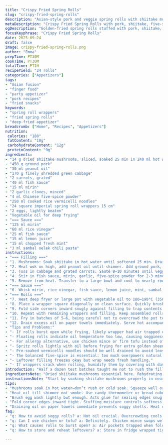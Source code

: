 ```yaml
---
title: "Crispy Fried Spring Rolls"
slug: "crispy-fried-spring-rolls"
description: "Asian-style pork and veggie spring rolls with shiitake mushrooms, rice vermicelli, and five-spice. Wrapped in square imperial roll pastry, deep-fried until golden crisp, served with a tangy chili-mint dipping sauce balanced by mirin and rice vinegar. The filling is savory, subtly sweet, and aromatic from Chinese five-spice and garlic. Makes about two dozen rolls, great as appetizer or party finger food. Adaptable with chicken or tofu. Shows skill in dough handling and frying safety. Highlights layering of textures and bold umami flavors achieved by slow sauté and marinade-like soak of mushrooms. A mid-heat fry seals sealed crispy envelope encasing tender, moist center."
metaDescription: "Crispy Fried Spring Rolls with pork, shiitake, five-spice, and rice vermicelli. Deep-fried crisp with a tangy chili-mint sauce. Makes about 24 rolls, hearty and textured."
ogDescription: "Golden-fried spring rolls stuffed with pork, shiitake, and veggies. Five-spice and garlic aroma. Served with bright chili-mint dipping sauce. Crunch and umami in every bite."
focusKeyphrase: "Crispy Fried Spring Rolls"
date: 2025-09-24
draft: false
image: crispy-fried-spring-rolls.png
author: "Emma"
prepTime: PT30M
cookTime: PT30M
totalTime: PT1H
recipeYield: "24 rolls"
categories: ["Appetizers"]
tags:
- "Asian fusion"
- "finger food"
- "party appetizer"
- "pork recipes"
- "fried snacks"
keywords:
- "spring roll wrappers"
- "fried spring rolls"
- "deep-fried appetizer"
breadcrumb: ["Home", "Recipes", "Appetizers"]
nutrition: 
 calories: "180"
 fatContent: "10g"
 carbohydrateContent: "12g"
 proteinContent: "9g"
ingredients:
- "14 g dried shiitake mushrooms, sliced, soaked 25 min in 240 ml hot water"
- "450 g ground pork"
- "30 ml peanut oil"
- "170 g finely shredded green cabbage"
- "2 carrots, grated"
- "40 ml fish sauce"
- "15 ml mirin"
- "2 garlic cloves, minced"
- "4 ml Chinese five-spice powder"
- "250 ml cooked rice vermicelli noodles"
- "24 square imperial spring roll wrappers 15 cm"
- "2 eggs, lightly beaten"
- "Vegetable oil for deep frying"
- "=== Sauce ==="
- "125 ml mirin"
- "60 ml rice vinegar"
- "25 ml fish sauce"
- "15 ml lemon juice"
- "15 ml chopped fresh mint"
- "3 ml sambal oelek chili paste"
instructions:
- "=== Filling ==="
- "1. Mushrooms: Soak shiitake in hot water until softened 25 min. Drain well, squeezing out excess water. Chop coarsely. Don’t skip squeezing to avoid watery filling that frustrates wrapping."
- "2. Heat wok on high, add peanut oil until shimmer. Add ground pork, breaking lumps, stirring till just browned and some pink gone, about 6–7 minutes. Sear adds savory crust; rushing undercooks meat inside."
- "3. Toss in cabbage and grated carrots. Sauté 8–10 minutes until veggies soften but keep slight crunch. Use spoon to stir, scraping bottom to pick up caramelized bits; that deepens flavor."
- "4. Stir in fish sauce, mirin, garlic, five-spice powder for 2-3 minutes. Aromas blossom here, garlic turning golden but no burn. Don’t overcook or garlic bitters surfaces."
- "5. Remove from heat. Transfer to a large bowl and cool to nearly room temp before fridge—moisture controls rolling and best texture. Once cooled, fold in drained vermicelli and chopped shiitake. Adjust salt and pepper sparingly so flavors stay balanced. Reserve wrapped with cling wrap to avoid drying out."
- "=== Sauce ==="
- "6. Whisk mirin, rice vinegar, fish sauce, lemon juice, mint, sambal. Chill until serving. Tastes bright sour-salty-spicy; fresh mint cuts richness; sambal adds gentle heat. Note: swap lemon with lime for sharper zing. Mint can be basil if missing. Sauce keeps in fridge up to 3 days."
- "=== Rolls ==="
- "7. Heat deep fryer or large pot with vegetable oil to 180–190°C (350–375°F). Use candy or instant-read thermometer for precision or test with bread cube—should brown golden in 30 sec. Prep paper towels on tray ready to drain."
- "8. Place a wrapper square diagonally on clean surface. Quickly brush lightly the lower triangular section with beaten egg as glue. Spoon approx 50–60 ml filling horizontally about 4 cm from the bottom corner."
- "9. Fold side corners inward snugly against filling to trap contents. Roll bottom edge up over filling tightly like cylinder about 13 cm long. Seal edge with egg wash pressed firmly. Avoid soggy spots or breaks. Work fast before wrapper dries and cracks."
- "10. Repeat with remaining wrappers and filling. Keep assembled rolls under damp towel or plastic wrapped to keep pliable before frying."
- "11. Fry in batches of 5–6, being careful not to overcrowd the pot to prevent temperature drops. Fry about 4–5 minutes, turning occasionally with slotted spoon to ensure even browning. Rolls are done when color changes to golden-brown and shells crisp up into bubbly texture with faint crackle when gently tapped."
- "12. Drain excess oil on paper towels immediately. Serve hot accompanied by chilled dipping sauce."
- "Tips and Problems:"
- "- If rolls burst open while frying, likely wrapper had air trapped or filling too moist; squeeze out moisture well and wrap tight to prevent."
- "- Floating rolls indicate oil temperature too low, causing sogginess. Heat oil properly or wait to reheat between batches."
- "- For allergy alternative, use chicken mince or firm tofu instead of pork; swap fish sauce with soy sauce for vegan option but expect different depth."
- "- Spritz rolls lightly with oil before frying for extra golden sheen; don’t skip draining or rolls get greasy."
- "- Pre-soaked vermicelli noodles should be well drained to avoid loose filling which causes slipping wrappers."
- "- The balanced five-spice is essential: too much overpowers natural pork savoriness; adjust according to spice strength."
- "- Leftover filling freezes okay but wrap needs fresh handling."
- "- If wrappers crack when rolling, humidify them by covering with damp cloth before starting to restore pliability quickly."
introduction: "Half a dozen test batches taught me not to rush the filling cook—vegetables sliced thin but not watery keeps rolling clean. The subtle sweet and spice coming from mirin and five-spice means don’t drown this with hot sauce unless you want to mask that depth. I swap fresh shiitake with dried rehydrated every time, the soaking liquid reserved for soup broth—no waste. Rice vermicelli adds a slippery, almost silky mouthfeel, balancing crunchy wrapper. Frying at right temp is game changer too; too hot tends to blacken edges but leave insides raw, too cool makes limp oily mess. Patience, good oil temp, sharp knife for veggies and firm wrapping brings texture contrast that makes this addictive. The sauce takes mere minutes then chills, cutting fatty pork with herbal bite. A throwback to my dumpling days but crispier. Trial, error, more trial. Learned to trust the sizzle, smell, and subtle crackle cues in the hot oil."
ingredientsNote: "Dried shiitake mushrooms essential here. Rehydrating them slowly in hot water brings that earthy umami punch—don’t rush or soak cold—the texture risks going mushy. That soaking water, don’t toss; strained it can be used as background broth for soups or even for poaching mild proteins later. Pork ground to medium-fine is best—too coarse falls apart, too fine turns pasty. Peanut oil stands up to heat and imparts subtle nuttiness, but can substitute with canola or sunflower oil if allergies arise. For mirin, a Japanese sweet rice wine, dry sherry or a mix of sake and sugar can be options if unavailable. Five-spice pre-ground from Asian markets recommended; homemade blends vary and can throw off balance. The rice vermicelli is best cooked per package instructions but drained and cooled thoroughly to avoid hot clumps during mixing. Imperial spring roll wrappers are firm square sheets—thick enough to hold filling but thin enough to crisp. Keep wrapped in plastic to avoid drying. Eggs beaten thinly used as glue to keep sealing neat and tight—skip and rolls might fall apart mid-fry. Sauce ingredients mostly pantry staples; fresh mint a must for freshness but can substitute with Thai basil or cilantro in pinch. Sambal oelek provides gentle heat; adjust according to your heat tolerance, or swap with chili garlic sauce for punchier profile."
instructionsNote: "Start by soaking shiitake mushrooms properly in nearly boiling water for 25 minutes. Adjust times by texture; too short means tough, too long loses integrity. Dry mushrooms well to prevent soggy filling that ruptures wrappers. Browning pork in a hot wok is step that builds umami—it’s not just cooking but flavor development via Maillard contact. Stir-frying veggies till tender yet with some bite maintains textural contrast inside rolls. The mixing in cold vermicelli noodles last prevents overcooking and mushiness. Salt and pepper lightly; remember fish sauce contributes saltiness. For wrapping, speed and gentle confidence avoid cracks; brush egg wash lightly on edges—the glue that keeps roll sealed. When frying, heat oil properly; test before dropping rolls. Use slotted spoon or bamboo skewer to turn gently—not stab, as that leaks filling. Fry in small batches to preserve oil temp; overcrowding drops heat leading to greasy rolls. Drain on paper towel immediately after removing from oil for crisp shell. Sauce requires no cooking—just whisk and chill. Can be made ahead and stored refrigerated. Use a candy or deep fry thermometer for best results; learning to judge by smell, crackle, and rising bubbles is a pro skill. Hoarding excess rolls in fridge overnight not ideal since wrappers soften; better to freeze assembled and fry frozen straightaway extending shelf life with slight longer frying time. Adjustment of fry times +/- 30 seconds depending on size and oil temperature. Watch visual cues—golden brown edges with bubbly blistered wrapper surface is done; underdone feels soft when pressed lightly but too long makes filling dry and wrappers brittle. Practice makes effortless rolling and frying."
tips:
- "Mushrooms soak in hot water—don’t rush or cold soak. Squeeze well or watery filling wrecks wrapper seal. Use soaking liquid strained for broth or poaching. Chop coarsely to keep chunks distinct. Key for texture layering."
- "Heat oil till shimmer not smoke. Use candy thermometer or bread cube test—browns golden in 30 seconds. Overcrowd pot and temp drops, rolls turn greasy limp. Fry in small batches; rolling becomes easier when wrapper edges stay moist."
- "Brush egg wash lightly but enough. Acts glue for sealing edges snug. Skip this step and rolls just fall apart during frying. Work quick or wrappers dry out and crack—pre-wrap leftovers in plastic or damp towel to keep pliable."
- "Fold corner edges inward tight. Stuffing moisture controls softness but too wet breaks wrappers. If filling leaks, try squeeze harder or add extra vermicelli — it soaks excess juice. Be mindful of five-spice quantity, too much hides natural pork savoriness."
- "Draining oil on paper towels immediate prevents soggy shells. Heat oil right again before next batch. Use slotted spoon carefully turn rolls, no stabbing. Listen for crackle sound as cue for doneness; shells crisp and bubbly indicate ready."
faq:
- "q: How to avoid soggy rolls? a: Hot oil crucial. Overcrowding cools down temp, rolls soak oil. Dry filling well; soaking mushrooms long but drain tight. Egg wash seals edges tight so no leaks. Pat dry vermicelli noodles or rolls slip apart internally."
- "q: Can I use chicken or tofu? a: Definitely. Chicken mince swaps well, cook same just watch doneness timeline. Tofu firm pressed, crumble and season more to avoid blandness. Fish sauce replaced with soy sauce vegan style. Flavors slightly shifted but workable."
- "q: What causes rolls to burst open? a: Air pockets trapped when folding. Don’t overfill or stuff loosely. Press filling down. Moisture too high causes wrapper to weaken. Squeeze mushrooms and vermicelli tightly so wrapper stays intact under frying pressure."
- "q: How to store and reheat leftovers? a: Store in fridge wrapped tight max 3 days. Rolls soften if kept. Freeze assembled rolls on tray then shift to bag, fry from frozen adding extra frying time. Reheat in oven or air fryer if not frying fresh. Avoid microwave for crisp."

---
```

